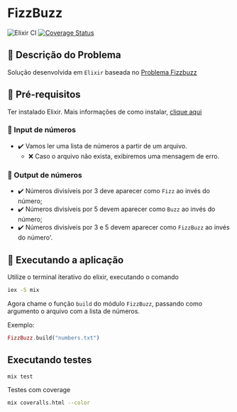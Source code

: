 # FizzBuzz

![Elixir CI](https://github.com/tiago154/fizz_buzz/workflows/Elixir%20CI/badge.svg?branch=master)
[![Coverage Status](https://coveralls.io/repos/github/tiago154/fizz_buzz/badge.svg?branch=master)](https://coveralls.io/github/tiago154/fizz_buzz?branch=master)

## 🧐 Descrição do Problema

Solução desenvolvida em `Elixir` baseada no [Problema Fizzbuzz](http://dojopuzzles.com/problemas/exibe/fizzbuzz/)

## 🌟 Pré-requisitos

Ter instalado Elixir. Mais informações de como instalar, [clique aqui](https://elixir-lang.org/install.html)

### 🔢 Input de números
* ✔️ Vamos ler uma lista de números a partir de um arquivo.
  - ❌ Caso o arquivo não exista, exibiremos uma mensagem de erro.

### 🔢 Output de números
* ✔️ Números divisíveis por 3 deve aparecer como `Fizz` ao invés do número;
* ✔️ Números divisíveis por 5 devem aparecer como `Buzz` ao invés do número;
* ✔️ Números divisíveis por 3 e 5 devem aparecer como `FizzBuzz` ao invés do número'.

## 🏁 Executando a aplicação

Utilize o terminal iterativo do elixir, executando o comando

```bash
iex -S mix
```

Agora chame o função `build` do módulo `FizzBuzz`, passando como argumento o arquivo com a lista de números.

Exemplo:

```elixir
FizzBuzz.build("numbers.txt")
```

## Executando testes

```bash
mix test
```

Testes com coverage

```bash
mix coveralls.html --color
```

